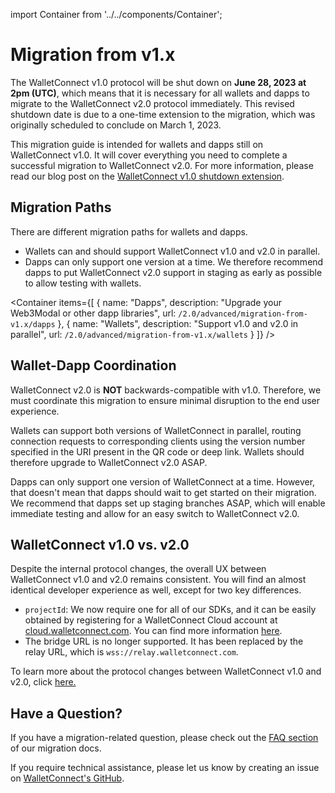 import Container from '../../components/Container';

# Migration from v1.x

The WalletConnect v1.0 protocol will be shut down on **June 28, 2023 at 2pm (UTC)**, which means that it is necessary for all wallets and dapps to migrate to the WalletConnect v2.0 protocol immediately. This revised shutdown date is due to a one-time extension to the migration, which was originally scheduled to conclude on March 1, 2023.

This migration guide is intended for wallets and dapps still on WalletConnect v1.0. It will cover everything you need to complete a successful migration to WalletConnect v2.0. For more information, please read our blog post on the [WalletConnect v1.0 shutdown extension](https://medium.com/walletconnect/weve-reset-the-clock-on-the-walletconnect-v1-0-shutdown-now-scheduled-for-june-28-2023-ead2d953b595).

## Migration Paths

There are different migration paths for wallets and dapps.

- Wallets can and should support WalletConnect v1.0 and v2.0 in parallel.
- Dapps can only support one version at a time. We therefore recommend dapps to put WalletConnect v2.0 support in staging as early as possible to allow testing with wallets.

<Container
items={[
{
name: "Dapps",
description: "Upgrade your Web3Modal or other dapp libraries",
url: `/2.0/advanced/migration-from-v1.x/dapps`
},
{
name: "Wallets",
description: "Support v1.0 and v2.0 in parallel",
url: `/2.0/advanced/migration-from-v1.x/wallets`
}
]}
/>

## Wallet-Dapp Coordination

WalletConnect v2.0 is **NOT** backwards-compatible with v1.0. Therefore, we must coordinate this migration to ensure minimal disruption to the end user experience.

Wallets can support both versions of WalletConnect in parallel, routing connection requests to corresponding clients using the version number specified in the URI present in the QR code or deep link. Wallets should therefore upgrade to WalletConnect v2.0 ASAP.

Dapps can only support one version of WalletConnect at a time. However, that doesn't mean that dapps should wait to get started on their migration. We recommend that dapps set up staging branches ASAP, which will enable immediate testing and allow for an easy switch to WalletConnect v2.0.

## WalletConnect v1.0 vs. v2.0

Despite the internal protocol changes, the overall UX between WalletConnect v1.0 and v2.0 remains consistent. You will find an almost identical developer experience as well, except for two key differences.

- `projectId`: We now require one for all of our SDKs, and it can be easily obtained by registering for a WalletConnect Cloud account at [cloud.walletconnect.com](https://cloud.walletconnect.com/sign-up). You can find more information [here](../../cloud/relay).
- The bridge URL is no longer supported. It has been replaced by the relay URL, which is `wss://relay.walletconnect.com`.

To learn more about the protocol changes between WalletConnect v1.0 and v2.0, click [here.](./what-changed-from-v1.0.md)


## Have a Question?

If you have a migration-related question, please check out the [FAQ section](./migration-faq.md) of our migration docs.

If you require technical assistance, please let us know by creating an issue on [WalletConnect's GitHub](https://github.com/orgs/WalletConnect/discussions/categories/v1-v2-migration-support).
